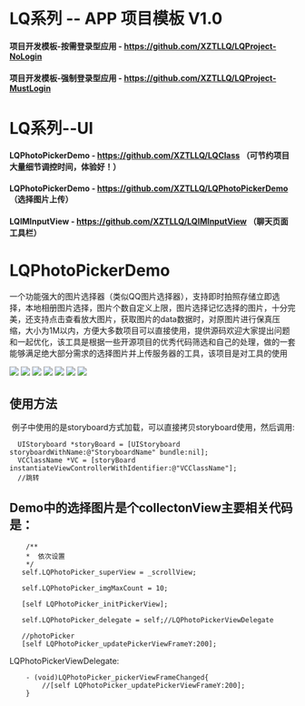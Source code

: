 # LQ系列 -- APP 项目模板 V1.0

#### 项目开发模板-按需登录型应用 - https://github.com/XZTLLQ/LQProject-NoLogin
#### 项目开发模板-强制登录型应用 - https://github.com/XZTLLQ/LQProject-MustLogin

# LQ系列--UI

#### LQPhotoPickerDemo - https://github.com/XZTLLQ/LQClass （可节约项目大量细节调控时间，体验好！）
#### LQPhotoPickerDemo - https://github.com/XZTLLQ/LQPhotoPickerDemo （选择图片上传）
#### LQIMInputView - https://github.com/XZTLLQ/LQIMInputView （聊天页面工具栏）

# LQPhotoPickerDemo
一个功能强大的图片选择器（类似QQ图片选择器），支持即时拍照存储立即选择，本地相册图片选择，图片个数自定义上限，图片选择记忆选择的图片，十分完美，还支持点击查看放大图片，获取图片的data数据时，对原图片进行保真压缩，大小为1M以内，方便大多数项目可以直接使用，提供源码欢迎大家提出问题和一起优化，该工具是根据一些开源项目的优秀代码筛选和自己的处理，做的一套能够满足绝大部分需求的选择图片并上传服务器的工具，该项目是对工具的使用

![](https://raw.githubusercontent.com/XZTLLQ/LQPhotoPickerDemo/master/REDMEIMG/IMG_0683.PNG)
![](https://raw.githubusercontent.com/XZTLLQ/LQPhotoPickerDemo/master/REDMEIMG/IMG_0684.PNG)
![](https://raw.githubusercontent.com/XZTLLQ/LQPhotoPickerDemo/master/REDMEIMG/IMG_0685.PNG)
![](https://raw.githubusercontent.com/XZTLLQ/LQPhotoPickerDemo/master/REDMEIMG/IMG_0711.PNG)
![](https://raw.githubusercontent.com/XZTLLQ/LQPhotoPickerDemo/master/REDMEIMG/IMG_0712.PNG)
![](https://raw.githubusercontent.com/XZTLLQ/LQPhotoPickerDemo/master/REDMEIMG/IMG_0713.PNG)
![](https://raw.githubusercontent.com/XZTLLQ/LQPhotoPickerDemo/master/REDMEIMG/IMG_0714.PNG)

## 使用方法
  例子中使用的是storyboard方式加载，可以直接拷贝storyboard使用，然后调用:
```
  UIStoryboard *storyBoard = [UIStoryboard storyboardWithName:@"StoryboardName" bundle:nil];  
  VCClassName *VC = [storyBoard instantiateViewControllerWithIdentifier:@"VCClassName"];
  //跳转
```
 
## Demo中的选择图片是个collectonView主要相关代码是：
 ```
     /**
     *  依次设置
     */
    self.LQPhotoPicker_superView = _scrollView;
    
    self.LQPhotoPicker_imgMaxCount = 10;
    
    [self LQPhotoPicker_initPickerView];
    
    self.LQPhotoPicker_delegate = self;//LQPhotoPickerViewDelegate
    
    //photoPicker
    [self LQPhotoPicker_updatePickerViewFrameY:200];
```
LQPhotoPickerViewDelegate:
```
    - (void)LQPhotoPicker_pickerViewFrameChanged{
        //[self LQPhotoPicker_updatePickerViewFrameY:200];
    }
```
